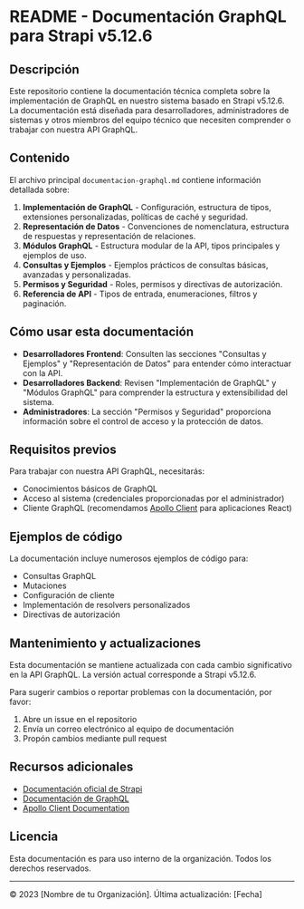 # README - Documentación GraphQL para Strapi v5.12.6

## Descripción

Este repositorio contiene la documentación técnica completa sobre la implementación de GraphQL en nuestro sistema basado en Strapi v5.12.6. La documentación está diseñada para desarrolladores, administradores de sistemas y otros miembros del equipo técnico que necesiten comprender o trabajar con nuestra API GraphQL.

## Contenido

El archivo principal `documentacion-graphql.md` contiene información detallada sobre:

1. **Implementación de GraphQL** - Configuración, estructura de tipos, extensiones personalizadas, políticas de caché y seguridad.
2. **Representación de Datos** - Convenciones de nomenclatura, estructura de respuestas y representación de relaciones.
3. **Módulos GraphQL** - Estructura modular de la API, tipos principales y ejemplos de uso.
4. **Consultas y Ejemplos** - Ejemplos prácticos de consultas básicas, avanzadas y personalizadas.
5. **Permisos y Seguridad** - Roles, permisos y directivas de autorización.
6. **Referencia de API** - Tipos de entrada, enumeraciones, filtros y paginación.

## Cómo usar esta documentación

- **Desarrolladores Frontend**: Consulten las secciones "Consultas y Ejemplos" y "Representación de Datos" para entender cómo interactuar con la API.
- **Desarrolladores Backend**: Revisen "Implementación de GraphQL" y "Módulos GraphQL" para comprender la estructura y extensibilidad del sistema.
- **Administradores**: La sección "Permisos y Seguridad" proporciona información sobre el control de acceso y la protección de datos.

## Requisitos previos

Para trabajar con nuestra API GraphQL, necesitarás:

- Conocimientos básicos de GraphQL
- Acceso al sistema (credenciales proporcionadas por el administrador)
- Cliente GraphQL (recomendamos [Apollo Client](https://www.apollographql.com/docs/react/) para aplicaciones React)

## Ejemplos de código

La documentación incluye numerosos ejemplos de código para:

- Consultas GraphQL
- Mutaciones
- Configuración de cliente
- Implementación de resolvers personalizados
- Directivas de autorización

## Mantenimiento y actualizaciones

Esta documentación se mantiene actualizada con cada cambio significativo en la API GraphQL. La versión actual corresponde a Strapi v5.12.6.

Para sugerir cambios o reportar problemas con la documentación, por favor:

1. Abre un issue en el repositorio
2. Envía un correo electrónico al equipo de documentación
3. Propón cambios mediante pull request

## Recursos adicionales

- [Documentación oficial de Strapi](https://docs.strapi.io/)
- [Documentación de GraphQL](https://graphql.org/learn/)
- [Apollo Client Documentation](https://www.apollographql.com/docs/react/)

## Licencia

Esta documentación es para uso interno de la organización. Todos los derechos reservados.

---

© 2023 [Nombre de tu Organización]. Última actualización: [Fecha]